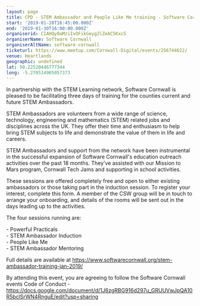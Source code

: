 ```yaml
---
layout: page
title: CPD - STEM Ambassador and People Like Me training - Software Cornwall
start: '2019-01-28T16:45:00.000Z'
end: '2019-01-30T16:00:00.000Z'
organiserid: CIAHQy0aMziIvOFikGeyg2lZeAC5KxcS
organiserName: Software Cornwall
organiserAltName: software-cornwall
ticketurl: https://www.meetup.com/Cornwall-Digital/events/256744622/
venue: Heartlands
geographic: undefined
lat: 50.22520446777344
long: -5.270514965057373
---
```

<p>In partnership with the STEM Learning network, Software Cornwall is pleased to be facilitating three days of training for the counties current and future STEM Ambassadors.</p> <p>STEM Ambassadors are volunteers from a wide range of science, technology, engineering and mathematics (STEM) related jobs and disciplines across the UK. They offer their time and enthusiasm to help bring STEM subjects to life and demonstrate the value of them in life and careers.</p> <p>STEM Ambassadors and support from the network have been instrumental in the successful expansion of Software Cornwall's education outreach activities over the past 18 months. They’ve assisted with our Mission to Mars program, Cornwall Tech Jams and supporting in school activities.</p> <p>These sessions are offered completely free and open to either existing ambassadors or those taking part in the induction session. To register your interest, complete this form. A member of the CSW group will be in touch to arrange your onboarding, and details of the rooms will be sent out in the days leading up to the activities.</p> <p>The four sessions running are:</p> <p>- Powerful Practicals<br/>- STEM Ambassador Induction<br/>- People Like Me<br/>- STEM Ambassador Mentoring</p> <p>Full details are available at <a href='https://www.softwarecornwall.org/stem-ambassador-training-jan-2019/' class='linkified'>https://www.softwarecornwall.org/stem-ambassador-training-jan-2019/</a></p> <p>By attending this event, you are agreeing to follow the Software Cornwall events Code of Conduct - <a href='https://docs.google.com/document/d/1J6zgRBG916d297u_GRUUVwJpQA10R5bclSrWN4RnguE/edit?usp=sharing' class='linkified'>https://docs.google.com/document/d/1J6zgRBG916d297u_GRUUVwJpQA10R5bclSrWN4RnguE/edit?usp=sharing</a></p> 
